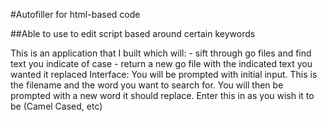 #Autofiller for html-based code

##Able to use to edit script based around certain keywords


This is an application that I built which will:
	- sift through go files and find text you indicate of case
	- return a new go file with the indicated text you wanted it replaced
Interface:
	You will be prompted with initial input. This is the filename and the word you want to search for.
	You will then be prompted with a new word it should replace. Enter this in as you wish it to be (Camel Cased, etc)
